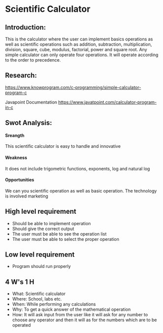 # Scientific Calculator
## Introduction:

This is the calculator where the user can implement basics operations as well as scientific operations such as addition, subtraction, multiplication, division, square, cube, modulus, factorial, power and square root. Any simple calculator can only operate four operations.
It will operate according to the order to precedence.
 

## Research:
https://www.knowprogram.com/c-programming/simple-calculator-program-c

Javapoint Documentation
https://www.javatpoint.com/calculator-program-in-c

## Swot Analysis:
#### Sreangth 
This scientific calculator is easy to handle and innovative 
#### Weakness
It does not include trigometric functions, exponents, log and natural log
#### Opportunities
We can you scientific operation as well as basic operation. The technology is involved marketing

## High level requirement
- Should be able to implement operation
- Should give the correct output
- The user must be able to see the operation list
- The user must be able to select the proper operation

## Low level requirement
- Program should run properly

## 4 W's 1 H
- What: Scientific calculator
- Where: School, labs etc.
- When: While performing any calculations
- Why: To get a quick answer of the mathematical operation
- How: It will ask input from the user like it will ask for any number to choose any operator and then it will as for the numbers which are to be operated 


